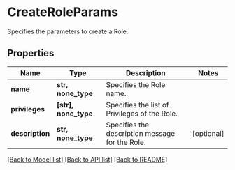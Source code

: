 # CreateRoleParams

Specifies the parameters to create a Role.

## Properties
Name | Type | Description | Notes
------------ | ------------- | ------------- | -------------
**name** | **str, none_type** | Specifies the Role name. | 
**privileges** | **[str], none_type** | Specifies the list of Privileges of the Role. | 
**description** | **str, none_type** | Specifies the description message for the Role. | [optional] 

[[Back to Model list]](../README.md#documentation-for-models) [[Back to API list]](../README.md#documentation-for-api-endpoints) [[Back to README]](../README.md)


